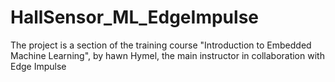 # HallSensor_ML_EdgeImpulse
The project is a section of the training course "Introduction to Embedded Machine Learning", by hawn Hymel, the main instructor in collaboration with Edge Impulse
